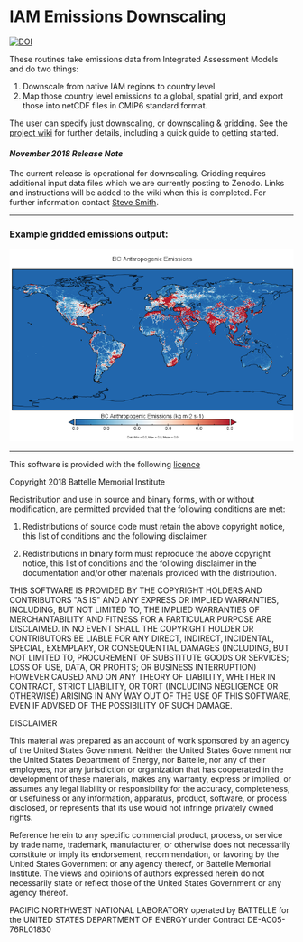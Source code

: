 # IAM Emissions Downscaling

[![DOI](https://zenodo.org/badge/81960517.svg)](https://zenodo.org/badge/latestdoi/81960517)

These routines take emissions data from Integrated Assessment Models and do two things:

1. Downscale from native IAM regions to country level
2. Map those country level emissions to a global, spatial grid, and export those into netCDF files in CMIP6 standard format.

The user can specify just downscaling, or downscaling & gridding. See the [project wiki](https://github.com/iiasa/emissions_downscaling/wiki) for further details, including a quick guide to getting started.

#### *November 2018 Release Note*
The current release is operational for downscaling. Gridding requires additional input data files which we are currently posting to Zenodo. Links and instructions will be added to the wiki when this is completed. For further information contact [Steve Smith](https://www.pnnl.gov/contacts/staffinfo.asp?uid=4437DB8911651043BBCB149C0C52AE28).

---
### Example gridded emissions output:

![BC emissions example](/documentation/img/BC-anthro_emissions.png)

---

This software is provided with the following [licence](https://github.com/iiasa/emissions_downscaling/blob/master/LICENSE.txt)

Copyright 2018 Battelle Memorial Institute

Redistribution and use in source and binary forms, with or without modification, are permitted provided that the following conditions are met:

1. Redistributions of source code must retain the above copyright notice, this list of conditions and the following disclaimer.

2. Redistributions in binary form must reproduce the above copyright notice, this list of conditions and the following disclaimer in the documentation and/or other materials provided with the distribution.

THIS SOFTWARE IS PROVIDED BY THE COPYRIGHT HOLDERS AND CONTRIBUTORS "AS IS" AND ANY EXPRESS OR IMPLIED WARRANTIES, INCLUDING, BUT NOT LIMITED TO, THE IMPLIED WARRANTIES OF MERCHANTABILITY AND FITNESS FOR A PARTICULAR PURPOSE ARE DISCLAIMED. IN NO EVENT SHALL THE COPYRIGHT HOLDER OR CONTRIBUTORS BE LIABLE FOR ANY DIRECT, INDIRECT, INCIDENTAL, SPECIAL, EXEMPLARY, OR CONSEQUENTIAL DAMAGES (INCLUDING, BUT NOT LIMITED TO, PROCUREMENT OF SUBSTITUTE GOODS OR SERVICES; LOSS OF USE, DATA, OR PROFITS; OR BUSINESS INTERRUPTION) HOWEVER CAUSED AND ON ANY THEORY OF LIABILITY, WHETHER IN CONTRACT, STRICT LIABILITY, OR TORT (INCLUDING NEGLIGENCE OR OTHERWISE) ARISING IN ANY WAY OUT OF THE USE OF THIS SOFTWARE, EVEN IF ADVISED OF THE POSSIBILITY OF SUCH DAMAGE.


DISCLAIMER

This material was prepared as an account of work sponsored by an agency of the United States Government.  Neither the United States Government nor the United States Department of Energy, nor Battelle, nor any of their employees, nor any jurisdiction or organization that has cooperated in the development of these materials, makes any warranty, express or implied, or assumes any legal liability or responsibility for the accuracy, completeness, or usefulness or any information, apparatus, product, software, or process disclosed, or represents that its use would not infringe privately owned rights.

Reference herein to any specific commercial product, process, or service by trade name, trademark, manufacturer, or otherwise does not necessarily constitute or imply its endorsement, recommendation, or favoring by the United States Government or any agency thereof, or Battelle Memorial Institute. The views and opinions of authors expressed herein do not necessarily state or reflect those of the United States Government or any agency thereof.

PACIFIC NORTHWEST NATIONAL LABORATORY
operated by
BATTELLE
for the
UNITED STATES DEPARTMENT OF ENERGY
under Contract DE-AC05-76RL01830

